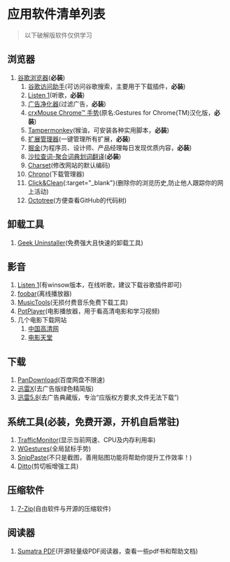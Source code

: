 # 应用软件清单列表

> 以下破解版软件仅供学习

## 浏览器

1. [谷歌浏览器](https://www.google.cn/chrome)(**必装**)
   1. [谷歌访问助手](http://www.ggfwzs.com/)(可访问谷歌搜索，主要用于下载插件，**必装**)
   2. [Listen 1](https://listen1.github.io/listen1/)(听歌，**必装**)
   3. [广告净化器](https://chrome.google.com/webstore/detail/%E5%B9%BF%E5%91%8A%E5%87%80%E5%8C%96%E5%99%A8/cbiaicifbmeokbhollcjfeaoakmppfeh?utm_source=chrome-ntp-icon)(过滤广告，**必装**)
   4. [crxMouse Chrome™ 手势](https://chrome.google.com/webstore/detail/crxmouse-chrome-gestures/jlgkpaicikihijadgifklkbpdajbkhjo?utm_source=chrome-ntp-icon)(原名:Gestures for Chrome(TM)汉化版，**必装**)
   5. [Tampermonkey](https://chrome.google.com/webstore/detail/tampermonkey/dhdgffkkebhmkfjojejmpbldmpobfkfo?utm_source=chrome-ntp-icon)(猴油，可安装各种实用脚本，**必装**)
   6. [扩展管理器](https://chrome.google.com/webstore/detail/extension-manager/gjldcdngmdknpinoemndlidpcabkggco?utm_source=chrome-ntp-icon)(一键管理所有扩展，**必装**)
   7. [掘金](https://chrome.google.com/webstore/detail/%E6%8E%98%E9%87%91/lecdifefmmfjnjjinhaennhdlmcaeeeb?utm_source=chrome-ntp-icon)(为程序员、设计师、产品经理每日发现优质内容，**必装**)
   8. [沙拉查词-聚合词典划词翻译](https://chrome.google.com/webstore/detail/%E6%B2%99%E6%8B%89%E6%9F%A5%E8%AF%8D-%E8%81%9A%E5%90%88%E8%AF%8D%E5%85%B8%E5%88%92%E8%AF%8D%E7%BF%BB%E8%AF%91/cdonnmffkdaoajfknoeeecmchibpmkmg?utm_source=chrome-ntp-icon)(**必装**)
   9. [Charset](https://chrome.google.com/webstore/detail/charset/oenllhgkiiljibhfagbfogdbchhdchml?utm_source=chrome-ntp-icon)(修改网站的默认编码)
   10. [Chrono](https://chrome.google.com/webstore/detail/chrono-download-manager/mciiogijehkdemklbdcbfkefimifhecn?utm_source=chrome-ntp-icon)(下载管理器)
   11. [Click&Clean](https://chrome.google.com/webstore/detail/clickclean/ghgabhipcejejjmhhchfonmamedcbeod?utm_source=chrome-ntp-icon){:target="_blank"}(删除你的浏览历史,防止他人跟踪你的网上活动)
   12. [Octotree](https://chrome.google.com/webstore/detail/octotree/bkhaagjahfmjljalopjnoealnfndnagc?utm_source=chrome-ntp-icon)(方便查看GitHub的代码树)

## 卸载工具

1. [Geek Uninstaller](https://geekuninstaller.com/download)(免费强大且快速的卸载工具)

## 影音

1. [Listen 1](https://listen1.github.io/listen1/)(有winsow版本，在线听歌，建议下载谷歌插件即可)
2. [foobar](http://www.foobar2000.org/)(离线播放器)
3. [MusicTools](https://www.lanzous.com/b245307/)(无损付费音乐免费下载工具)
4. [PotPlayer](http://www.potplayer.org/)(电影播放器，用于看高清电影和学习视频)
5. 几个电影下载网站
   1. [中国高清网](http://www.cnmkv.com/)
   2. [电影天堂](https://www.dytt8.net/)

## 下载

1. [PanDownload](http://pandownload.com/)(百度网盘不限速)
2. [迅雷X](https://masuit.com/1238/%E8%BF%85%E9%9B%B7)(去广告版绿色精简版)
3. [迅雷5.8](https://masuit.com/1277/%E4%B8%8B%E8%BD%BD)(去广告典藏版，专治“应版权方要求,文件无法下载”)

## 系统工具(必装，免费开源，开机自启常驻)

1. [TrafficMonitor](https://github.com/zhongyang219/TrafficMonitor)(显示当前网速、CPU及内存利用率)
2. [WGestures](http://www.yingdev.com/projects/wgestures)(全局鼠标手势)
3. [SnipPaste](https://zh.snipaste.com/)(不只是截图，善用贴图功能将帮助你提升工作效率！)
4. [Ditto](https://ditto-cp.sourceforge.io/index.php)(剪切板增强工具)

## 压缩软件

1. [7-Zip](https://www.7-zip.org/)(自由软件与开源的压缩软件)

## 阅读器

1. [Sumatra PDF](https://www.sumatrapdfreader.org/download-free-pdf-viewer.html)(开源轻量级PDF阅读器，查看一些pdf书和帮助文档)